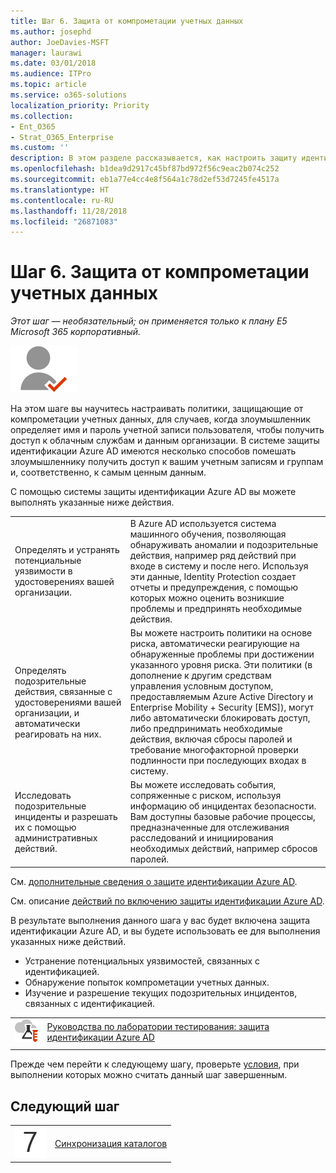 ```yaml
---
title: Шаг 6. Защита от компрометации учетных данных
ms.author: josephd
author: JoeDavies-MSFT
manager: laurawi
ms.date: 03/01/2018
ms.audience: ITPro
ms.topic: article
ms.service: o365-solutions
localization_priority: Priority
ms.collection:
- Ent_O365
- Strat_O365_Enterprise
ms.custom: ''
description: В этом разделе рассказывается, как настроить защиту идентификации Azure AD.
ms.openlocfilehash: b1dea9d2917c45bf87bd972f56c9eac2b074c252
ms.sourcegitcommit: eb1a77e4cc4e8f564a1c78d2ef53d7245fe4517a
ms.translationtype: HT
ms.contentlocale: ru-RU
ms.lasthandoff: 11/28/2018
ms.locfileid: "26871083"
---
```

# <a name="step-6-protect-against-credential-compromise"></a>Шаг 6. Защита от компрометации учетных данных

*Этот шаг — необязательный; он применяется только к плану E5 Microsoft 365 корпоративный.*

![](./media/deploy-foundation-infrastructure/identity_icon-small.png)

На этом шаге вы научитесь настраивать политики, защищающие от компрометации учетных данных, для случаев, когда злоумышленник определяет имя и пароль учетной записи пользователя, чтобы получить доступ к облачным службам и данным организации. В системе защиты идентификации Azure AD имеются несколько способов помешать злоумышленнику получить доступ к вашим учетным записям и группам и, соответственно, к самым ценным данным.

С помощью системы защиты идентификации Azure AD вы можете выполнять указанные ниже действия.

|||
|:---------|:---------|
|Определять и устранять потенциальные уязвимости в удостоверениях вашей организации.|В Azure AD используется система машинного обучения, позволяющая обнаруживать аномалии и подозрительные действия, например ряд действий при входе в систему и после него. Используя эти данные, Identity Protection создает отчеты и предупреждения, с помощью которых можно оценить возникшие проблемы и предпринять необходимые действия.|
|Определять подозрительные действия, связанные с удостоверениями вашей организации, и автоматически реагировать на них.|Вы можете настроить политики на основе риска, автоматически реагирующие на обнаруженные проблемы при достижении указанного уровня риска. Эти политики (в дополнение к другим средствам управления условным доступом, предоставляемым Azure Active Directory и Enterprise Mobility + Security [EMS]), могут либо автоматически блокировать доступ, либо предпринимать необходимые действия, включая сбросы паролей и требование многофакторной проверки подлинности при последующих входах в систему.|
|Исследовать подозрительные инциденты и разрешать их с помощью административных действий.|Вы можете исследовать события, сопряженные с риском, используя информацию об инцидентах безопасности. Вам доступны базовые рабочие процессы, предназначенные для отслеживания расследований и инициирования необходимых действий, например сбросов паролей.|

См. [дополнительные сведения о защите идентификации Azure AD](https://docs.microsoft.com/azure/active-directory/active-directory-identityprotection).

См. описание [действий по включению защиты идентификации Azure AD](https://docs.microsoft.com/azure/active-directory/active-directory-identityprotection-enable).

В результате выполнения данного шага у вас будет включена защита идентификации Azure AD, и вы будете использовать ее для выполнения указанных ниже действий.

- Устранение потенциальных уязвимостей, связанных с идентификацией.
- Обнаружение попыток компрометации учетных данных.
- Изучение и разрешение текущих подозрительных инцидентов, связанных с идентификацией.

|||
|:-------|:-----|
|![Руководства по лаборатории тестирования для Microsoft Cloud](media/m365-enterprise-test-lab-guides/cloud-tlg-icon-small.png)| [Руководства по лаборатории тестирования: защита идентификации Azure AD](azure-ad-identity-protection-microsoft-365-test-environment.md) |
|||

Прежде чем перейти к следующему шагу, проверьте [условия](identity-exit-criteria.md#crit-identity-ident-prot), при выполнении которых можно считать данный шаг завершенным.

## <a name="next-step"></a>Следующий шаг

|||
|:-------|:-----|
|![](./media/stepnumbers/Step7.png)| [Синхронизация каталогов](identity-azure-ad-connect.md) |


